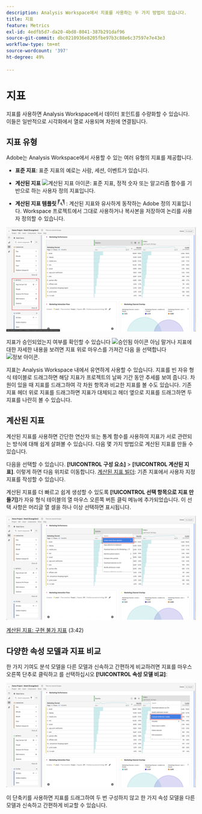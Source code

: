 ```yaml
---
description: Analysis Workspace에서 지표를 사용하는 두 가지 방법이 있습니다.
title: 지표
feature: Metrics
exl-id: 4edfb5d7-da20-4bd8-8041-387b291daf96
source-git-commit: dbc0210936e8205fbe97b3c88e6c37597e7e43e3
workflow-type: tm+mt
source-wordcount: '397'
ht-degree: 49%

---
```


# 지표

지표를 사용하면 Analysis Workspace에서 데이터 포인트를 수량화할 수 있습니다. 이들은 일반적으로 시각화에서 열로 사용되며 차원에 연결됩니다.

## 지표 유형

Adobe는 Analysis Workspace에서 사용할 수 있는 여러 유형의 지표를 제공합니다.

* **표준 지표**: 표준 지표의 예로는 사람, 세션, 이벤트가 있습니다.

* **계산된 지표** ![계산된 지표 아이콘](https://spectrum.adobe.com/static/icons/workflow_18/Smock_Calculator_18_N.svg): 표준 지표, 정적 숫자 또는 알고리즘 함수를 기반으로 하는 사용자 정의 지표입니다.

* **계산된 지표 템플릿**  <img src="./assets/adobe-logo.svg" width="18"> : 계산된 지표와 유사하게 동작하는 Adobe 정의 지표입니다. Workspace 프로젝트에서 그대로 사용하거나 복사본을 저장하여 논리를 사용자 정의할 수 있습니다.


![왼쪽 창에서 지표를 강조 표시하는 작업 영역 패널.](assets/cja-metrics.png)

지표가 승인되었는지 여부를 확인할 수 있습니다 ![승인됨 아이콘](https://spectrum.adobe.com/static/icons/ui_18/CheckmarkSize100.svg)  아님 말거나 지표에 대한 자세한 내용을 보려면 지표 위로 마우스를 가져간 다음 을 선택합니다 ![정보 아이콘](https://spectrum.adobe.com/static/icons/workflow_18/Smock_InfoOutline_18_N.svg).


지표는 Analysis Workspace 내에서 유연하게 사용할 수 있습니다. 지표를 빈 자유 형식 테이블로 드래그하면 해당 지표가 프로젝트의 날짜 기간 동안 추세를 보여 줍니다. 차원이 있을 때 지표를 드래그하여 각 차원 항목과 비교한 지표를 볼 수도 있습니다. 기존 지표 헤더 위로 지표를 드래그하면 지표가 대체되고 헤더 옆으로 지표를 드래그하면 두 지표를 나란히 볼 수 있습니다.

## 계산된 지표

계산된 지표를 사용하면 간단한 연산자 또는 통계 함수를 사용하여 지표가 서로 관련되는 방식에 대해 쉽게 살펴볼 수 있습니다. 다음 몇 가지 방법으로 계산된 지표를 만들 수 있습니다.

다음을 선택할 수 있습니다. **[!UICONTROL 구성 요소]** > **[!UICONTROL 계산된 지표]**. 이렇게 하면 다음 위치로 이동합니다. [계산된 지표 빌더](/help/components/calc-metrics/calc-metr-overview.md): 기존 지표에서 사용자 지정 지표를 작성할 수 있습니다.

계산된 지표를 더 빠르고 쉽게 생성할 수 있도록 **[!UICONTROL 선택 항목으로 지표 만들기]**&#x200B;가 자유 형식 테이블의 열 마우스 오른쪽 버튼 클릭 메뉴에 추가되었습니다. 이 선택 사항은 머리글 열 셀을 하나 이상 선택하면 표시됩니다.

![선택 항목에서 만들기 를 강조 표시하는 작업 영역 패널](assets/create-metric-from-selection.png)

[계산된 지표: 구현 불가 지표](https://experienceleague.adobe.com/docs/analytics-learn/tutorials/components/calculated-metrics/calculated-metrics-implementationless-metrics.html?lang=ko-KR) (3:42)

## 다양한 속성 모델과 지표 비교

한 가지 기여도 분석 모델을 다른 모델과 신속하고 간편하게 비교하려면 지표를 마우스 오른쪽 단추로 클릭하고 를 선택하십시오 **[!UICONTROL 속성 모델 비교]**:

![속성 모델 비교를 강조 표시하는 작업 영역 패널](assets/compare-attribution.png)

이 단축키를 사용하면 지표를 드래그하여 두 번 구성하지 않고 한 가지 속성 모델을 다른 모델과 신속하고 간편하게 비교할 수 있습니다.
